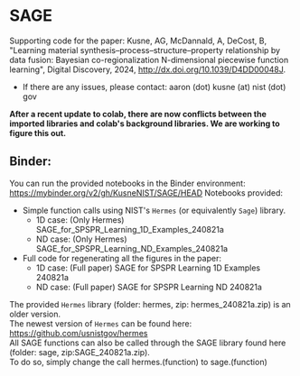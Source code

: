 # SAGE
Supporting code for the paper: Kusne, AG, McDannald, A, DeCost, B, "Learning material synthesis–process–structure–property relationship by data fusion: Bayesian co-regionalization N-dimensional piecewise function learning", Digital Discovery, 2024, http://dx.doi.org/10.1039/D4DD00048J.
* If there are any issues, please contact: aaron (dot) kusne (at) nist (dot) gov

**After a recent update to colab, there are now conflicts between the imported libraries and colab's background libraries. We are working to figure this out.**

## Binder:
You can run the provided notebooks in the Binder environment: https://mybinder.org/v2/gh/KusneNIST/SAGE/HEAD
Notebooks provided:
* Simple function calls using NIST's `Hermes` (or equivalently `Sage`) library.
  * 1D case: (Only Hermes) SAGE_for_SPSPR_Learning_1D_Examples_240821a
  * ND case: (Only Hermes) SAGE_for_SPSPR_Learning_ND_Examples_240821a
* Full code for regenerating all the figures in the paper:
  * 1D case: (Full paper) SAGE for SPSPR Learning 1D Examples 240821a
  * ND case: (Full paper) SAGE for SPSPR Learning ND 240821a

The provided `Hermes` library (folder: hermes, zip: hermes_240821a.zip) is an older version. \
The newest version of `Hermes` can be found here: https://github.com/usnistgov/hermes \
All SAGE functions can also be called through the SAGE library found here (folder: sage, zip:SAGE_240821a.zip). \
To do so, simply change the call hermes.(function) to sage.(function)

